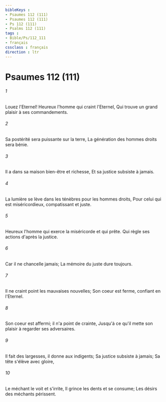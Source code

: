 ```yaml
---
bibleKeys : 
- Psaumes 112 (111)
- Psaumes 112 (111)
- Ps 112 (111)
- Psalms 112 (111)
tags : 
- Bible/Ps/112_111
- français
cssclass : français
direction : ltr
---
```


# Psaumes 112 (111)

###### 1
Louez l'Eternel! Heureux l'homme qui craint l'Eternel, Qui trouve un grand plaisir à ses commandements.
###### 2
Sa postérité sera puissante sur la terre, La génération des hommes droits sera bénie.
###### 3
Il a dans sa maison bien-être et richesse, Et sa justice subsiste à jamais.
###### 4
La lumière se lève dans les ténèbres pour les hommes droits, Pour celui qui est miséricordieux, compatissant et juste.
###### 5
Heureux l'homme qui exerce la miséricorde et qui prête. Qui règle ses actions d'après la justice.
###### 6
Car il ne chancelle jamais; La mémoire du juste dure toujours.
###### 7
Il ne craint point les mauvaises nouvelles; Son coeur est ferme, confiant en l'Eternel.
###### 8
Son coeur est affermi; il n'a point de crainte, Jusqu'à ce qu'il mette son plaisir à regarder ses adversaires.
###### 9
Il fait des largesses, il donne aux indigents; Sa justice subsiste à jamais; Sa tête s'élève avec gloire,
###### 10
Le méchant le voit et s'irrite, Il grince les dents et se consume; Les désirs des méchants périssent.
